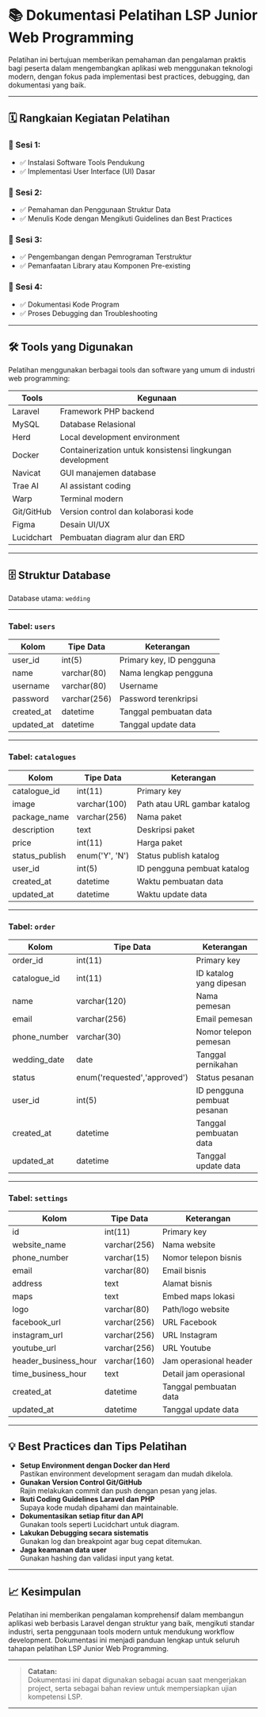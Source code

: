 # 📚 Dokumentasi Pelatihan LSP Junior Web Programming  

Pelatihan ini bertujuan memberikan pemahaman dan pengalaman praktis bagi peserta dalam mengembangkan aplikasi web menggunakan teknologi modern, dengan fokus pada implementasi best practices, debugging, dan dokumentasi yang baik.

---

## 🗓️ Rangkaian Kegiatan Pelatihan

### 🔹 Sesi 1:  
- ✅ Instalasi Software Tools Pendukung  
- ✅ Implementasi User Interface (UI) Dasar  

### 🔹 Sesi 2:  
- ✅ Pemahaman dan Penggunaan Struktur Data  
- ✅ Menulis Kode dengan Mengikuti Guidelines dan Best Practices  

### 🔹 Sesi 3:  
- ✅ Pengembangan dengan Pemrograman Terstruktur  
- ✅ Pemanfaatan Library atau Komponen Pre-existing  

### 🔹 Sesi 4:  
- ✅ Dokumentasi Kode Program  
- ✅ Proses Debugging dan Troubleshooting  

---

## 🛠️ Tools yang Digunakan  
Pelatihan menggunakan berbagai tools dan software yang umum di industri web programming:  

| **Tools**       | **Kegunaan**                                               |
| --------------- | ----------------------------------------------------------|
| Laravel         | Framework PHP backend                                       |
| MySQL           | Database Relasional                                         |
| Herd            | Local development environment                               |
| Docker          | Containerization untuk konsistensi lingkungan development  |
| Navicat         | GUI manajemen database                                      |
| Trae AI         | AI assistant coding                                         |
| Warp            | Terminal modern                                            |
| Git/GitHub      | Version control dan kolaborasi kode                         |
| Figma           | Desain UI/UX                                               |
| Lucidchart      | Pembuatan diagram alur dan ERD                             |

---

## 🗄️ Struktur Database  
Database utama: `wedding`

---

### Tabel: `users`

| Kolom       | Tipe Data      | Keterangan                     |
| ----------- | -------------- | ------------------------------|
| user_id     | int(5)         | Primary key, ID pengguna       |
| name        | varchar(80)    | Nama lengkap pengguna          |
| username    | varchar(80)    | Username                      |
| password    | varchar(256)   | Password terenkripsi           |
| created_at  | datetime       | Tanggal pembuatan data         |
| updated_at  | datetime       | Tanggal update data            |

---

### Tabel: `catalogues`

| Kolom           | Tipe Data          | Keterangan                       |
| --------------- | ------------------ | ------------------------------- |
| catalogue_id    | int(11)            | Primary key                     |
| image          | varchar(100)       | Path atau URL gambar katalog    |
| package_name   | varchar(256)       | Nama paket                     |
| description    | text               | Deskripsi paket                |
| price          | int(11)            | Harga paket                   |
| status_publish | enum('Y', 'N')     | Status publish katalog         |
| user_id        | int(5)             | ID pengguna pembuat katalog    |
| created_at     | datetime           | Waktu pembuatan data           |
| updated_at     | datetime           | Waktu update data              |

---

### Tabel: `order`

| Kolom         | Tipe Data            | Keterangan                        |
| ------------- | -------------------- | -------------------------------- |
| order_id      | int(11)              | Primary key                     |
| catalogue_id  | int(11)              | ID katalog yang dipesan          |
| name          | varchar(120)         | Nama pemesan                    |
| email         | varchar(256)         | Email pemesan                  |
| phone_number  | varchar(30)          | Nomor telepon pemesan          |
| wedding_date  | date                 | Tanggal pernikahan              |
| status        | enum('requested','approved') | Status pesanan           |
| user_id       | int(5)               | ID pengguna pembuat pesanan     |
| created_at    | datetime             | Tanggal pembuatan data          |
| updated_at    | datetime             | Tanggal update data            |

---

### Tabel: `settings`

| Kolom               | Tipe Data          | Keterangan                         |
| ------------------- | ------------------ | --------------------------------- |
| id                  | int(11)            | Primary key                      |
| website_name        | varchar(256)       | Nama website                    |
| phone_number        | varchar(15)        | Nomor telepon bisnis            |
| email               | varchar(80)        | Email bisnis                   |
| address             | text               | Alamat bisnis                  |
| maps                | text               | Embed maps lokasi              |
| logo                | varchar(80)        | Path/logo website              |
| facebook_url        | varchar(256)       | URL Facebook                  |
| instagram_url       | varchar(256)       | URL Instagram                 |
| youtube_url         | varchar(256)       | URL Youtube                   |
| header_business_hour | varchar(160)       | Jam operasional header         |
| time_business_hour  | text               | Detail jam operasional         |
| created_at          | datetime           | Tanggal pembuatan data         |
| updated_at          | datetime           | Tanggal update data           |

---

## 💡 Best Practices dan Tips Pelatihan

- **Setup Environment dengan Docker dan Herd**  
  Pastikan environment development seragam dan mudah dikelola.
- **Gunakan Version Control Git/GitHub**  
  Rajin melakukan commit dan push dengan pesan yang jelas.
- **Ikuti Coding Guidelines Laravel dan PHP**  
  Supaya kode mudah dipahami dan maintainable.
- **Dokumentasikan setiap fitur dan API**  
  Gunakan tools seperti Lucidchart untuk diagram.
- **Lakukan Debugging secara sistematis**  
  Gunakan log dan breakpoint agar bug cepat ditemukan.
- **Jaga keamanan data user**  
  Gunakan hashing dan validasi input yang ketat.

---

## 📈 Kesimpulan  
Pelatihan ini memberikan pengalaman komprehensif dalam membangun aplikasi web berbasis Laravel dengan struktur yang baik, mengikuti standar industri, serta penggunaan tools modern untuk mendukung workflow development. Dokumentasi ini menjadi panduan lengkap untuk seluruh tahapan pelatihan LSP Junior Web Programming.

---

> **Catatan:**  
> Dokumentasi ini dapat digunakan sebagai acuan saat mengerjakan project, serta sebagai bahan review untuk mempersiapkan ujian kompetensi LSP.

---
